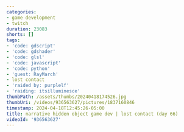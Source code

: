 ```yaml
---
categories:
- game development
- twitch
duration: 23083
shorts: []
tags:
- 'code: gdscript'
- 'code: gdshader'
- 'code: glsl'
- 'code: javascript'
- 'code: python'
- 'guest: RayMarch'
- lost contact
- 'raided by: purplelf'
- 'raiding: itsilluminesce'
thumbPath: /assets/thumbs/20240418174526.jpg
thumbUri: /videos/936563627/pictures/1837160846
timestamp: 2024-04-18T12:45:26-05:00
title: narrative hidden object game dev | lost contact (day 66)
videoId: '936563627'
---
```


